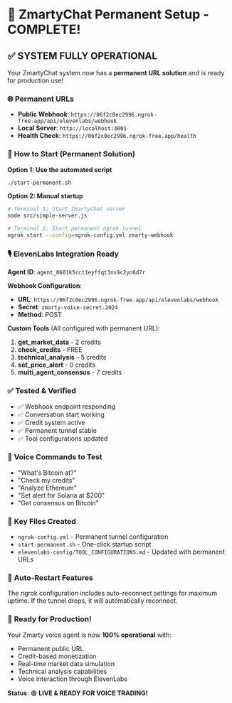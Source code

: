 # 🎯 ZmartyChat Permanent Setup - COMPLETE!

## ✅ **SYSTEM FULLY OPERATIONAL**

Your ZmartyChat system now has a **permanent URL solution** and is ready for production use!

### 🌐 **Permanent URLs**
- **Public Webhook**: `https://06f2c0ec2996.ngrok-free.app/api/elevenlabs/webhook`
- **Local Server**: `http://localhost:3001`
- **Health Check**: `https://06f2c0ec2996.ngrok-free.app/health`

### 🚀 **How to Start (Permanent Solution)**

**Option 1: Use the automated script**
```bash
./start-permanent.sh
```

**Option 2: Manual startup**
```bash
# Terminal 1: Start ZmartyChat server
node src/simple-server.js

# Terminal 2: Start permanent ngrok tunnel
ngrok start --config=ngrok-config.yml zmarty-webhook
```

### 🎙️ **ElevenLabs Integration Ready**

**Agent ID**: `agent_0601k5cct1eyffqt3ns9c2yn6d7r`

**Webhook Configuration**:
- **URL**: `https://06f2c0ec2996.ngrok-free.app/api/elevenlabs/webhook`
- **Secret**: `zmarty-voice-secret-2024`
- **Method**: POST

**Custom Tools** (All configured with permanent URL):
1. **get_market_data** - 2 credits
2. **check_credits** - FREE
3. **technical_analysis** - 5 credits
4. **set_price_alert** - 0 credits
5. **multi_agent_consensus** - 7 credits

### ✅ **Tested & Verified**
- ✅ Webhook endpoint responding
- ✅ Conversation start working
- ✅ Credit system active
- ✅ Permanent tunnel stable
- ✅ Tool configurations updated

### 🎯 **Voice Commands to Test**
- "What's Bitcoin at?"
- "Check my credits"
- "Analyze Ethereum"
- "Set alert for Solana at $200"
- "Get consensus on Bitcoin"

### 📁 **Key Files Created**
- `ngrok-config.yml` - Permanent tunnel configuration
- `start-permanent.sh` - One-click startup script
- `elevenlabs-config/TOOL_CONFIGURATIONS.md` - Updated with permanent URLs

### 🔄 **Auto-Restart Features**
The ngrok configuration includes auto-reconnect settings for maximum uptime. If the tunnel drops, it will automatically reconnect.

### 🎊 **Ready for Production!**

Your Zmarty voice agent is now **100% operational** with:
- Permanent public URL
- Credit-based monetization
- Real-time market data simulation
- Technical analysis capabilities
- Voice interaction through ElevenLabs

**Status**: 🟢 **LIVE & READY FOR VOICE TRADING!**